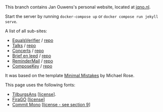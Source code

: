 This branch contains Jan Ouwens's personal website, located at [jqno.nl](http://jqno.nl).

Start the server by running `docker-compose up` or `docker compose run jekyll serve`.

A list of all sub-sites:

- [EqualsVerifier](https://jqno.nl/equalsverifier/) / [repo](https://github.com/jqno/equalsverifier)
- [Talks](https://jqno.nl/talks/) / [repo](https://github.com/jqno/talks)
- [Concerts](https://jqno.nl/concerts/) / [repo](https://github.com/jqno/concerts)
- [Brief en leed](https://jqno.nl/briefenleed/) / [repo](https://github.com/jqno/briefenleed)
- [ReminderMail](https://jqno.nl/remindermail/) / [repo](https://github.com/jqno/remindermail)
- [ComposeKey](https://jqno.nl/ComposeKey.alfredsnippets/) / [repo](https://github.com/jqno/ComposeKey.alfredsnippets)

It was based on the template [Minimal Mistakes](https://mmistakes.github.io/minimal-mistakes/) by Michael Rose.

This page uses the following fonts: 

- [TilburgsAns](https://www.tilburgsans.nl/) [[license](assets/tilburgsans/Ans%20Font%20License-AFL.pdf)].
- [FiraGO](https://github.com/bBoxType/FiraGO) [[license](https://github.com/bBoxType/FiraGO/blob/master/OFL.txt)]
- [Commit Mono](https://commitmono.com/) [[license - see section 9](https://commitmono.com/)]
